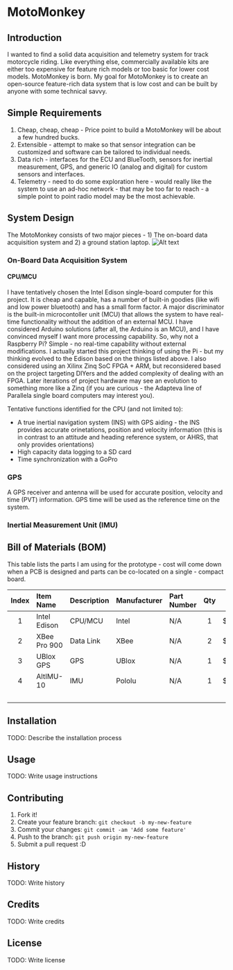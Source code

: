 # MotoMonkey
## Introduction
I wanted to find a solid data acquisition and telemetry system for track motorcycle riding. Like everything else, commercially available kits are either too expensive for feature rich models or too basic for lower cost models.  MotoMonkey is born. My goal for MotoMonkey is to create an open-source feature-rich data system that is low cost and can be built by anyone with some technical savvy.  

## Simple Requirements
1. Cheap, cheap, cheap - Price point to build a MotoMonkey will be about a few hundred bucks.
2. Extensible - attempt to make so that sensor integration can be customized and software can be tailored to individual needs.
3. Data rich - interfaces for the ECU and BlueTooth, sensors for inertial measurement, GPS, and generic IO (analog and digital) for custom sensors and interfaces.
4. Telemetry - need to do some exploration here - would really like the system to use an ad-hoc network - that may be too far to reach - a simple point to point radio model may be the most achievable.

## System Design
The MotoMonkey consists of two major pieces - 1) The on-board data acquisition system and 2) a ground station laptop.
![Alt text](https://cloud.githubusercontent.com/assets/3347351/15641098/427cf59a-25f3-11e6-8442-03b79fd1e716.png)

### On-Board Data Acquisition System
#### CPU/MCU
I have tentatively chosen the Intel Edison single-board computer for this project.  It is cheap and capable, has a number of built-in goodies (like wifi and low power bluetooth) and has a small form factor. A major discriminator is the built-in microcontoller unit (MCU) that allows the system to have real-time functionality without the addition of an external MCU. I have considered Arduino solutions (after all, the Arduino is an MCU), and I have convinced myself I want more processing capability. So, why not a Raspberry Pi? Simple - no real-time capability without external modifications. I actually started this project thinking of using the Pi - but my thinking evolved to the Edison based on the things listed above. I also considered using an Xilinx Zinq SoC FPGA + ARM, but reconsidered based on the project targeting DIYers and the added complexity of dealing with an FPGA.  Later iterations of project hardware may see an evolution to something more like a Zinq (if you are curious - the Adapteva line of Parallela single board computers may interest you).    

Tentative functions identified for the CPU (and not limited to):
- A true inertial navigation system (INS) with GPS aiding - the INS provides accurate orinetations, position and velocity information (this is in contrast to an attitude and heading reference system, or AHRS, that only provides orientations)
- High capacity data logging to a SD card
- Time synchronization with a GoPro

### GPS
A GPS receiver and antenna will be used for accurate position, velocity and time (PVT) information. GPS time will be used as the reference time on the system. 

### Inertial Measurement Unit (IMU)

## Bill of Materials (BOM)
This table lists the parts I am using for the prototype - cost will come down when a PCB is designed and parts can be co-located on a single - compact board.

| Index | Item Name    | Description | Manufacturer | Part Number | Qty | Cost   | Total   |
| :---: | :--------    | :---------- | :----------- | :---------- | :-: | ---:   | ----:   |
| 1     | Intel Edison | CPU/MCU     | Intel        | N/A         | 1   | $50.00 | $50.00  |
| 2     | XBee Pro 900 | Data Link   | XBee         | N/A         | 2   | $55.00 | $110.00 |
| 3     | UBlox GPS    | GPS         | UBlox        | N/A         | 1   | $49.00 | $49.00  |
| 4     | AltIMU-10    | IMU         | Pololu       | N/A         | 1   | $23.00 | $22.00  |
|       |              |             |              |             |     | Total  | $231.00 |



## Installation
TODO: Describe the installation process

## Usage
TODO: Write usage instructions

## Contributing
1. Fork it!
2. Create your feature branch: `git checkout -b my-new-feature`
3. Commit your changes: `git commit -am 'Add some feature'`
4. Push to the branch: `git push origin my-new-feature`
5. Submit a pull request :D

## History
TODO: Write history

## Credits
TODO: Write credits

## License
TODO: Write license
